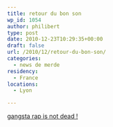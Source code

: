 ```yaml
---
title: retour du bon son
wp_id: 1054
author: philibert
type: post
date: 2010-12-23T10:29:35+00:00
draft: false
url: /2010/12/retour-du-bon-son/
categories:
  - news de merde
residency:
  - France
locations:
  - Lyon

---
```

[gangsta rap is not dead !][1]

 [1]: http://www.rollingstone.com/music/news/new-orleans-rapper-magnolia-shorty-murdered-20101221